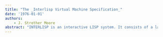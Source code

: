 ```yaml
---
title: "The _Interlisp Virtual Machine Specification_"
date: '1976-01-01'
authors: 
    - J. Strother Moore
abstract: "INTERLISP is an interactive LISP system. It consists of a large and sophisticated collection of user support facilities (such as DWIM and the Programmer's Assistant [TEl]) built on top of a fairly conventional LISP language. We call this underlying conventional language 'Virtual Machine' (or simply VM) LISP. The user support facilities are written entirely in VM LISP, and are in the public domain. Thus, if VM LISP is implemented on some machine, the rest of INTERLISP can be obtained from publicly available files1. Although the INTERLISP System is extensively documented at the user level in the INTERLISP Reference Manual [2], it is not possible to implement the system from that documentation. The purpose of this document is to specify VM LISP as fully as possible from the implementor's point of view. Consequently, this document emphasises clarity and conciseness over intuitive appeal. It is expected that a prospective implementor will have access to the INTERLISP Reference Manual for explanations of the justification or implications of certain specifications. Furthermore, since its purpose is mainly a practical one (i.e., to tell an implementor what must be done), the document is not altogether formal. Because INTERLISP evolved under the rather sophisticated BBN TENEX2 time sharing system, it assumes the presence of capabilities (such as user-defined interrupt characters) which may not be found in the implementor's environment. If an implementor is forced by such circumstances to forego the implementation of certain INTERLISP features, the user-support facilities may not perform as described in the Reference Manual. The implementor assumes responsibility for the documentation of such deficiencies. A great deal of care has been taken in the preparation of this document to determine the assumptions made in the high-level facilities about features in the underlying VM. Because of the size and complexity of the system we cannot guarantee that we have identified them all, and therefore do not assure the prospective implementor that the rest of INTERLISP will run perfectly upon loading it into the just implemented VM. However, this document goes a long way toward that admirable (and probably impossible) goal."
---
```


